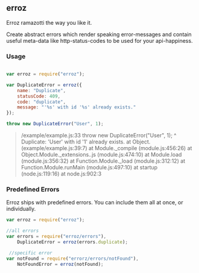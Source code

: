 ## erroz

Erroz ramazotti the way you like it.

Create abstract errors which render speaking error-messages and contain useful meta-data like http-status-codes to be used for your api-happiness.

### Usage

```javascript

var erroz = require("erroz");

var DuplicateError = erroz({
    name: "Duplicate",
    statusCode: 409,
    code: "duplicate",
    message: "'%s' with id '%s' already exists."
});

throw new DuplicateError("User", 1);
```

>/example/example.js:33
 throw new DuplicateError("User", 1);
       ^
 Duplicate: 'User' with id '1' already exists.
     at Object.<anonymous> (example/example.js:39:7)
     at Module._compile (module.js:456:26)
     at Object.Module._extensions..js (module.js:474:10)
     at Module.load (module.js:356:32)
     at Function.Module._load (module.js:312:12)
     at Function.Module.runMain (module.js:497:10)
     at startup (node.js:119:16)
     at node.js:902:3

### Predefined Errors

Erroz ships with predefined errors. You can include them all at once, or individually.

```javascript
var erroz = require("erroz");

//all errors
var errors = require("erroz/errors"),
    DuplicateError = erroz(errors.duplicate);

 //specific error
var notFound = require("errorz/errors/notFound"),
    NotFoundError = erroz(notFound);
```